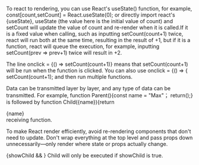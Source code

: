 To react to rendering, you can use React's useState() function, for example, const[count,setCount] = React.useState(0); or directly import react's {useState}, useState (the value here is the initial value of count) and setCount will update the value of count and re-render when it is called.If it is a fixed value when calling, such as inputting setCount(count+1) twice, react will run both at the same time, resulting in the result of +1, but if it is a function, react will queue the execution, for example, inputting setCount(prev => prev+1) twice will result in +2.

The line onclick = {() => setCount(count+1)} means that setCount(count+1) will be run when the function is clicked. You can also use onclick = {() => { setCount(count+1); and then run multiple functions.

Data can be transmitted layer by layer, and any type of data can be transmitted. For example, function Parent(){const name = "Max"； return(<Child name={name} />);} is followed by function Child({name}){return <div>{name}</div> receiving function.

To make React render efficiently, avoid re-rendering components that don't need to update.
Don't wrap everything at the top level and pass props down unnecessarily—only render where state or props actually change.

{showChild && <Child data={passData} />}
Child will only be executed if showChild is true.